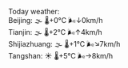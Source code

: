 Today weather:  
Beijing: 🌫  🌡️+0°C 🌬️↓0km/h  
Tianjin: 🌫  🌡️+2°C 🌬️↑4km/h  
Shijiazhuang: 🌫  🌡️+1°C 🌬️↘7km/h  
Tangshan: ☀️ 🌡️+5°C 🌬️→8km/h  
